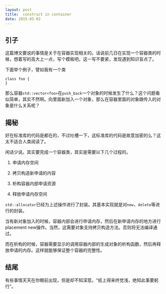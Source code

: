 ```yaml
---
layout: post
title:  construct in container
date: 2015-05-02
---
```


## 引子


这篇博文要说的事情是关于在容器实现相关的。话说前几日在实现一个容器类的时候，想着写的高大上一点，写个模板吧。这一写不要紧，发现遇到知识盲点了。

下面举个例子，譬如我有一个类

	class foo {
	}
	
那么容器`std::vector<foo>`在`push_back`一个对象的时候发生了什么？这个问题看似简单，其实不然啊。向里面新加入一个对象，那么在容器里面的对象跟传入的对象是什么关系呢？

## 揭秘

好在标准库的代码是都在的，不过吐槽一下，这标准库的代码是故意加密的么？这太不适合人类阅读了。

闲话少说。其实要完成一个容器类，其实是需要以下几个过程的。

1. 申请内存空间

2. 拷贝构造新申请的内容

3. 析构容器内部申请资源

4. 释放申请内存空间

`std::allocator`已经为上述操作进行了封装。其基本实现就是对`new`，`delete`等进行的封装。

当有新对象加入的时候，容器内部会进行申请内存，然后在新申请内存的地方进行placement new操作。当然，这需要对象支持拷贝构造方法。否则将无法编译通过。

而在析构的时候，容器需要显示的调用容器内部的生成对象的析构函数，然后再释放申请的内存。这样就能够保证整个容器的完整性。

## 结尾

有些事情天天在你眼前出现，但是却不知深意。“纸上得来终觉浅，绝知此事要躬行”。